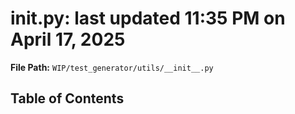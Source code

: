 # __init__.py: last updated 11:35 PM on April 17, 2025

**File Path:** `WIP/test_generator/utils/__init__.py`

## Table of Contents
